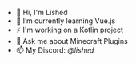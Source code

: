 
- 👋 Hi, I'm Lished
- 🌱 I’m currently learning Vue.js
- ⚡ I'm working on a Kotlin project
- 💬 Ask me about Minecraft Plugins
- 📫 My Discord: _@lished_
<!-- [![Anurag's GitHub stats](https://github-readme-stats.vercel.app/api?username=L1shed)](https://github.com/anuraghazra/github-readme-stats)
